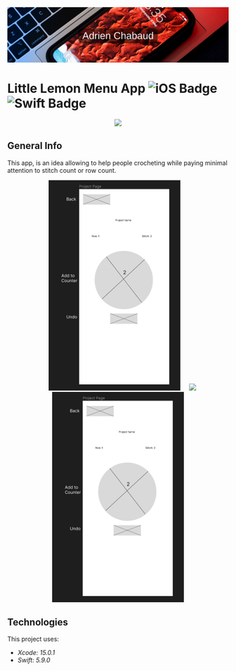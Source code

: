 <!-- 
  Title: The-Crochet-Companion
  Description: App allowing to keep count of crochet stitches
  Author: Adrien CHABAUD
  -->

  <img src="/ReadMe/Adrien_banner.png">

   # Little Lemon Menu App ![iOS Badge](https://img.shields.io/badge/iOS-000000?style=for-the-badge&logo=ios&logoColor=white) ![Swift Badge](https://img.shields.io/badge/Swift%20Version-5-orange) 

<p align="center">
  <img src="/ReadMe/phone_app_mockup.png" width=600>
</p>

## General Info

This app, is an idea allowing to help people crocheting while paying minimal attention to stitch count or row count.

<p align="center">
  <img src="/ReadMe/crochet_companion.project_page.lf_design.png" width=300 hspace=20><img src="/ReadMe/crochet_companion.project_page_deletion.lf_design.png" width=300><img src="/ReadMe/crochet_companion.project_page.lf_design.png" width=300 hspace=20>
</p>

## Technologies

This project uses:
* *Xcode: 15.0.1*
* *Swift: 5.9.0*
